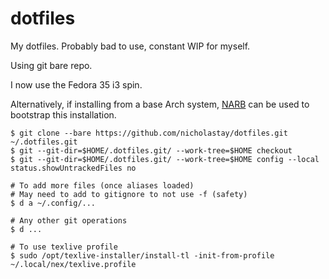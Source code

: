 # dotfiles

My dotfiles. Probably bad to use, constant WIP for myself.

Using git bare repo.

I now use the Fedora 35 i3 spin.

Alternatively, if installing from a base Arch system, [NARB](https://github.com/nicholastay/narb) can be used to bootstrap this installation.

```
$ git clone --bare https://github.com/nicholastay/dotfiles.git ~/.dotfiles.git
$ git --git-dir=$HOME/.dotfiles.git/ --work-tree=$HOME checkout
$ git --git-dir=$HOME/.dotfiles.git/ --work-tree=$HOME config --local status.showUntrackedFiles no

# To add more files (once aliases loaded)
# May need to add to gitignore to not use -f (safety)
$ d a ~/.config/...

# Any other git operations
$ d ...

# To use texlive profile
$ sudo /opt/texlive-installer/install-tl -init-from-profile ~/.local/nex/texlive.profile
```
